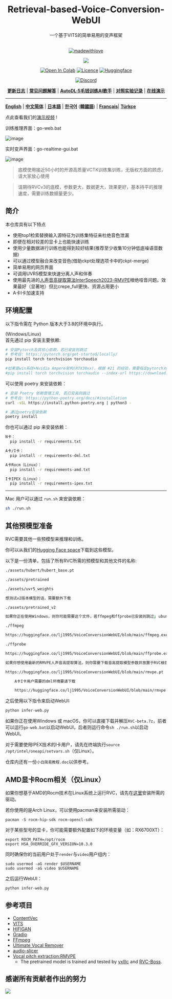 <div align="center">

<h1>Retrieval-based-Voice-Conversion-WebUI</h1>
一个基于VITS的简单易用的变声框架<br><br>

[![madewithlove](https://img.shields.io/badge/made_with-%E2%9D%A4-red?style=for-the-badge&labelColor=orange
)](https://github.com/RVC-Project/Retrieval-based-Voice-Conversion-WebUI)

<img src="https://counter.seku.su/cmoe?name=rvc&theme=r34" /><br>

[![Open In Colab](https://img.shields.io/badge/Colab-F9AB00?style=for-the-badge&logo=googlecolab&color=525252)](https://colab.research.google.com/github/RVC-Project/Retrieval-based-Voice-Conversion-WebUI/blob/main/Retrieval_based_Voice_Conversion_WebUI.ipynb)
[![Licence](https://img.shields.io/badge/LICENSE-MIT-green.svg?style=for-the-badge)](https://github.com/RVC-Project/Retrieval-based-Voice-Conversion-WebUI/blob/main/LICENSE)
[![Huggingface](https://img.shields.io/badge/🤗%20-Spaces-yellow.svg?style=for-the-badge)](https://huggingface.co/lj1995/VoiceConversionWebUI/tree/main/)

[![Discord](https://img.shields.io/badge/RVC%20Developers-Discord-7289DA?style=for-the-badge&logo=discord&logoColor=white)](https://discord.gg/HcsmBBGyVk)

[**更新日志**](https://github.com/RVC-Project/Retrieval-based-Voice-Conversion-WebUI/blob/main/docs/Changelog_CN.md) | [**常见问题解答**](https://github.com/RVC-Project/Retrieval-based-Voice-Conversion-WebUI/wiki/%E5%B8%B8%E8%A7%81%E9%97%AE%E9%A2%98%E8%A7%A3%E7%AD%94) | [**AutoDL·5毛钱训练AI歌手**](https://github.com/RVC-Project/Retrieval-based-Voice-Conversion-WebUI/wiki/Autodl%E8%AE%AD%E7%BB%83RVC%C2%B7AI%E6%AD%8C%E6%89%8B%E6%95%99%E7%A8%8B) | [**对照实验记录**](https://github.com/RVC-Project/Retrieval-based-Voice-Conversion-WebUI/wiki/Autodl%E8%AE%AD%E7%BB%83RVC%C2%B7AI%E6%AD%8C%E6%89%8B%E6%95%99%E7%A8%8B](https://github.com/RVC-Project/Retrieval-based-Voice-Conversion-WebUI/wiki/%E5%AF%B9%E7%85%A7%E5%AE%9E%E9%AA%8C%C2%B7%E5%AE%9E%E9%AA%8C%E8%AE%B0%E5%BD%95)) | [**在线演示**](https://modelscope.cn/studios/FlowerCry/RVCv2demo)

</div>

------

[**English**](./docs/en/README.en.md) | [**中文简体**](./README.md) | [**日本語**](./docs/jp/README.ja.md) | [**한국어**](./docs/kr/README.ko.md) ([**韓國語**](./docs/kr/README.ko.han.md)) | [**Français**](./docs/fr/README.fr.md)| [**Türkçe**](./docs/tr/README.tr.md)

点此查看我们的[演示视频](https://www.bilibili.com/video/BV1pm4y1z7Gm/) !

训练推理界面：go-web.bat

![image](https://github.com/RVC-Project/Retrieval-based-Voice-Conversion-WebUI/assets/129054828/092e5c12-0d49-4168-a590-0b0ef6a4f630)

实时变声界面：go-realtime-gui.bat

![image](https://github.com/RVC-Project/Retrieval-based-Voice-Conversion-WebUI/assets/129054828/143246a9-8b42-4dd1-a197-430ede4d15d7)

> 底模使用接近50小时的开源高质量VCTK训练集训练，无版权方面的顾虑，请大家放心使用

> 请期待RVCv3的底模，参数更大，数据更大，效果更好，基本持平的推理速度，需要训练数据量更少。

## 简介
本仓库具有以下特点
+ 使用top1检索替换输入源特征为训练集特征来杜绝音色泄漏
+ 即便在相对较差的显卡上也能快速训练
+ 使用少量数据进行训练也能得到较好结果(推荐至少收集10分钟低底噪语音数据)
+ 可以通过模型融合来改变音色(借助ckpt处理选项卡中的ckpt-merge)
+ 简单易用的网页界面
+ 可调用UVR5模型来快速分离人声和伴奏
+ 使用最先进的[人声音高提取算法InterSpeech2023-RMVPE](#参考项目)根绝哑音问题。效果最好（显著地）但比crepe_full更快、资源占用更小
+ A卡I卡加速支持

## 环境配置
以下指令需在 Python 版本大于3.8的环境中执行。  

(Windows/Linux)  
首先通过 pip 安装主要依赖:
```bash
# 安装Pytorch及其核心依赖，若已安装则跳过
# 参考自: https://pytorch.org/get-started/locally/
pip install torch torchvision torchaudio

#如果是win系统+Nvidia Ampere架构(RTX30xx)，根据 #21 的经验，需要指定pytorch对应的cuda版本
#pip install torch torchvision torchaudio --index-url https://download.pytorch.org/whl/cu117
```

可以使用 poetry 来安装依赖：
```bash
# 安装 Poetry 依赖管理工具, 若已安装则跳过
# 参考自: https://python-poetry.org/docs/#installation
curl -sSL https://install.python-poetry.org | python3 -

# 通过poetry安装依赖
poetry install
```

你也可以通过 pip 来安装依赖：
```bash
N卡：
  pip install -r requirements.txt

A卡/I卡：
  pip install -r requirements-dml.txt

A卡Rocm（Linux）：
  pip install -r requirements-amd.txt

I卡IPEX（Linux）：
  pip install -r requirements-ipex.txt
```

------
Mac 用户可以通过 `run.sh` 来安装依赖：
```bash
sh ./run.sh
```

## 其他预模型准备
RVC需要其他一些预模型来推理和训练。

你可以从我们的[Hugging Face space](https://huggingface.co/lj1995/VoiceConversionWebUI/tree/main/)下载到这些模型。

以下是一份清单，包括了所有RVC所需的预模型和其他文件的名称:
```bash
./assets/hubert/hubert_base.pt

./assets/pretrained 

./assets/uvr5_weights

想测试v2版本模型的话，需要额外下载

./assets/pretrained_v2

如果你正在使用Windows，则你可能需要这个文件，若ffmpeg和ffprobe已安装则跳过; ubuntu/debian 用户可以通过apt install ffmpeg来安装这2个库, Mac 用户则可以通过brew install ffmpeg来安装 (需要预先安装brew)

./ffmpeg

https://huggingface.co/lj1995/VoiceConversionWebUI/blob/main/ffmpeg.exe

./ffprobe

https://huggingface.co/lj1995/VoiceConversionWebUI/blob/main/ffprobe.exe

如果你想使用最新的RMVPE人声音高提取算法，则你需要下载音高提取模型参数并放置于RVC根目录

https://huggingface.co/lj1995/VoiceConversionWebUI/blob/main/rmvpe.pt

    A卡I卡用户需要的dml环境要请下载

    https://huggingface.co/lj1995/VoiceConversionWebUI/blob/main/rmvpe.onnx

```
之后使用以下指令来启动WebUI:
```bash
python infer-web.py
```
如果你正在使用Windows 或 macOS，你可以直接下载并解压`RVC-beta.7z`，前者可以运行`go-web.bat`以启动WebUI，后者则运行命令`sh ./run.sh`以启动WebUI。

对于需要使用IPEX技术的I卡用户，请先在终端执行`source /opt/intel/oneapi/setvars.sh`（仅Linux）。

仓库内还有一份`小白简易教程.doc`以供参考。

## AMD显卡Rocm相关（仅Linux）
如果你想基于AMD的Rocm技术在Linux系统上运行RVC，请先在[这里](https://rocm.docs.amd.com/en/latest/deploy/linux/os-native/install.html)安装所需的驱动。

若你使用的是Arch Linux，可以使用pacman来安装所需驱动：
````
pacman -S rocm-hip-sdk rocm-opencl-sdk
````
对于某些型号的显卡，你可能需要额外配置如下的环境变量（如：RX6700XT）：
````
export ROCM_PATH=/opt/rocm
export HSA_OVERRIDE_GFX_VERSION=10.3.0
````
同时确保你的当前用户处于`render`与`video`用户组内：
````
sudo usermod -aG render $USERNAME
sudo usermod -aG video $USERNAME
````
之后运行WebUI：
```bash
python infer-web.py
```

## 参考项目
+ [ContentVec](https://github.com/auspicious3000/contentvec/)
+ [VITS](https://github.com/jaywalnut310/vits)
+ [HIFIGAN](https://github.com/jik876/hifi-gan)
+ [Gradio](https://github.com/gradio-app/gradio)
+ [FFmpeg](https://github.com/FFmpeg/FFmpeg)
+ [Ultimate Vocal Remover](https://github.com/Anjok07/ultimatevocalremovergui)
+ [audio-slicer](https://github.com/openvpi/audio-slicer)
+ [Vocal pitch extraction:RMVPE](https://github.com/Dream-High/RMVPE)
  + The pretrained model is trained and tested by [yxlllc](https://github.com/yxlllc/RMVPE) and [RVC-Boss](https://github.com/RVC-Boss).

## 感谢所有贡献者作出的努力
<a href="https://github.com/RVC-Project/Retrieval-based-Voice-Conversion-WebUI/graphs/contributors" target="_blank">
  <img src="https://contrib.rocks/image?repo=RVC-Project/Retrieval-based-Voice-Conversion-WebUI" />
</a>
